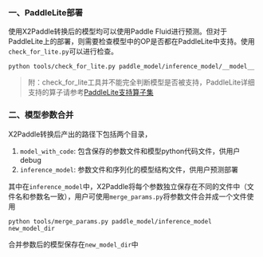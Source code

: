 ### 一、PaddleLite部署
使用X2Paddle转换后的模型均可以使用Paddle Fluid进行预测。但对于PaddleLite上的部署，则需要检查模型中的OP是否都在PaddleLite中支持。使用`check_for_lite.py`可以进行检查。

```
python tools/check_for_lite.py paddle_model/inference_model/__model__
```
> 附：check_for_lite工具并不能完全判断模型是否被支持，PaddleLite详细支持的算子请参考[PaddleLite支持算子集](https://github.com/PaddlePaddle/Paddle-Lite/blob/develop/docs/introduction/support_operation_list.md)

### 二、模型参数合并
X2Paddle转换后产出的路径下包括两个目录，  
1. `model_with_code`: 包含保存的参数文件和模型python代码文件，供用户debug  
2. `inference_model`: 参数文件和序列化的模型结构文件，供用户预测部署  

其中在`inference_model`中，X2Paddle将每个参数独立保存在不同的文件中（文件名和参数名一致），用户可使用`merge_params.py`将参数文件合并成一个文件使用
```
python tools/merge_params.py paddle_model/inference_model  new_model_dir
```
合并参数后的模型保存在`new_model_dir`中
